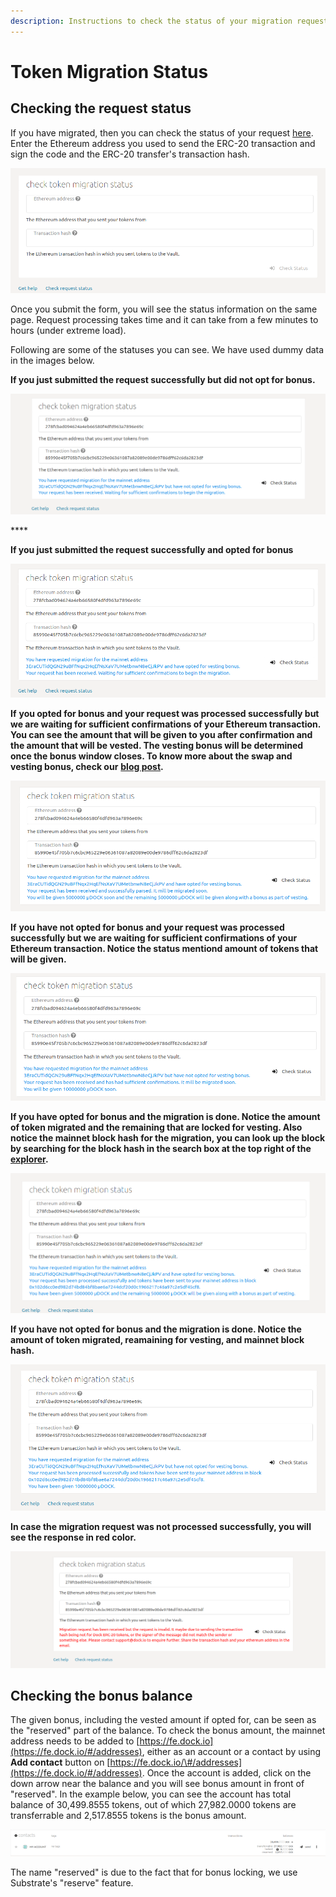 ```yaml
---
description: Instructions to check the status of your migration request
---
```


# Token Migration Status

## Checking the request status

If you have migrated, then you can check the status of your request [here](https://fe.dock.io/#/token-migration/status). Enter the Ethereum address you used to send the ERC-20 transaction and sign the code and the ERC-20 transfer's transaction hash. 

![Check migration request status](../../.gitbook/assets/empty-status.png)

Once you submit the form, you will see the status information on the same page. Request processing takes time and it can take from a few minutes to hours \(under extreme load\). 

Following are some of the statuses you can see.  We have used dummy data in the images below.

**If you just submitted the request successfully but did not opt for bonus.**

![](../../.gitbook/assets/status-0.png)

\*\*\*\*

**If you just submitted the request successfully and opted for bonus**

![](../../.gitbook/assets/status-00.png)



**If** **you opted for bonus and your request was processed successfully but we are waiting for sufficient confirmations of your Ethereum transaction. You can see the amount that will be given to you after confirmation and the amount that will be vested. The vesting bonus will be determined once the bonus window closes. To know more about the swap and vesting bonus, check our** [**blog post**](https://blog.dock.io/dock-token-migration-part-2-incentives/)**.**

![](../../.gitbook/assets/status-1.png)



**If** **you have not opted for bonus and your request was processed successfully but we are waiting for sufficient confirmations of your Ethereum transaction. Notice the status mentiond amount of tokens that will be given.**

![](../../.gitbook/assets/status-22.png)



**If you have opted for bonus and the migration is done. Notice the amount of token migrated and the remaining that are locked for vesting. Also notice the mainnet block hash for the migration, you can look up the block by searching for the block hash in the search box at the top right of the** [**explorer**](https://fe.dock.io/#/explorer)**.**

![](../../.gitbook/assets/status-3.png)



**If you have not opted for bonus and the migration is done. Notice the amount of token migrated, reamaining for vesting, and mainnet block hash.**

![](../../.gitbook/assets/status-33%20%281%29.png)



**In case the migration request was not processed successfully,  you will see the response in red color.**

![](../../.gitbook/assets/status_-1.png)



## Checking the bonus balance

The given bonus, including the vested amount if opted for, can be seen as the "reserved" part of the balance. To check the bonus amount, the mainnet address needs to be added to [https://fe.dock.io](https://fe.dock.io/#/addresses), either as an account or a contact by using **Add contact** button on [https://fe.dock.io/\#/addresses](https://fe.dock.io/#/addresses). Once the account is added, click on the down arrow near the balance and you will see bonus amount in front of "reserved". In the example below, you can see the account has total balance of 30,499.8555 tokens, out of which 27,982.0000 tokens are transferrable and 2,517.8555 tokens is the bonus amount.

![](../../.gitbook/assets/bonus-bal.png)

The name "reserved" is due to the fact that for bonus locking, we use Substrate's "reserve" feature.

